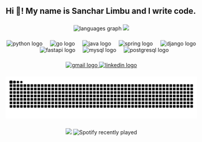 <h2 align="left">Hi 👋! My name is Sanchar Limbu and I write code.</h2>

###

<div align="center">
  <!-- <img src="https://github-readme-stats.vercel.app/api?username=zczqas&hide_title=false&hide_rank=false&show_icons=true&include_all_commits=true&count_private=true&disable_animations=false&theme=dracula&locale=en&hide_border=false" height="150" alt="stats graph"  /> -->
  <img src="https://github-readme-stats.vercel.app/api/top-langs?username=zczqas&locale=en&hide_title=false&layout=compact&card_width=320&langs_count=5&theme=tokyonight&hide_border=true" height="150" alt="languages graph"  />
  <img height="150" src="https://media4.giphy.com/media/v1.Y2lkPTc5MGI3NjExYXk5Z21qaWhjMXM3bzVsdXdwNXdsajlxNWdmcHNrYmpwbHVsdjh6YiZlcD12MV9pbnRlcm5hbF9naWZfYnlfaWQmY3Q9Zw/M1gGAePaGaixPzFVoD/giphy.gif"  />
  
</div>

###

<div align="center">
  <img src="https://cdn.jsdelivr.net/gh/devicons/devicon/icons/python/python-original.svg" height="30" alt="python logo"  />
  <img width="12" />
  <img src="https://cdn.jsdelivr.net/gh/devicons/devicon/icons/go/go-original.svg" height="30" alt="go logo"  />
  <img width="12" />
  <img src="https://cdn.jsdelivr.net/gh/devicons/devicon/icons/java/java-original.svg" height="30" alt="java logo"  />
  <img width="12" />
  <img src="https://cdn.jsdelivr.net/gh/devicons/devicon@latest/icons/scala/scala-original.svg" height="30" alt="spring logo"  />
  <img width="12" />
  <img src="https://cdn.jsdelivr.net/gh/devicons/devicon/icons/django/django-plain.svg" height="30" alt="django logo"  />
  <img width="12" />
  <img src="https://cdn.jsdelivr.net/gh/devicons/devicon/icons/fastapi/fastapi-original.svg" height="30" alt="fastapi logo"  />
  <img width="12" />
  <img src="https://cdn.jsdelivr.net/gh/devicons/devicon/icons/mysql/mysql-original.svg" height="30" alt="mysql logo"  />
  <img width="12" />
  <img src="https://cdn.jsdelivr.net/gh/devicons/devicon/icons/postgresql/postgresql-original.svg" height="30" alt="postgresql logo"  />
</div>

###

<div align="center">
  <!-- <img src="https://img.shields.io/static/v1?message=Discord&logo=discord&label=&color=7289DA&logoColor=white&labelColor=&style=for-the-badge" height="35" alt="discord logo" /> -->
  <a href="mailto:limbusanchar76@gmail.com">
    <img src="https://img.shields.io/static/v1?message=Gmail&logo=gmail&label=&color=D14836&logoColor=white&labelColor=&style=for-the-badge" height="35" alt="gmail logo"  />
  </a>
  <a href="https://www.linkedin.com/in/sanchar-limbu-1b9283270/">
    <img src="https://img.shields.io/static/v1?message=LinkedIn&logo=linkedin&label=&color=0077B5&logoColor=white&labelColor=&style=for-the-badge" height="35" alt="linkedin logo"  />
  </a>
</div>

###

<div align="center">
  <img src="https://raw.githubusercontent.com/zczqas/zczqas/output/snake.svg" alt="Snake animation" />
</div>

###

<div align="center">
  <img height="150" src="https://media.tenor.com/Vi3igSsjtdMAAAAi/hu-tao-music.gif" />
 <img src="https://spotify-recently-played-readme.vercel.app/api?user=2s9r6yn4pu1yp1ud2zkkucym0&count=3" alt="Spotify recently played" height="150" />
</div>

